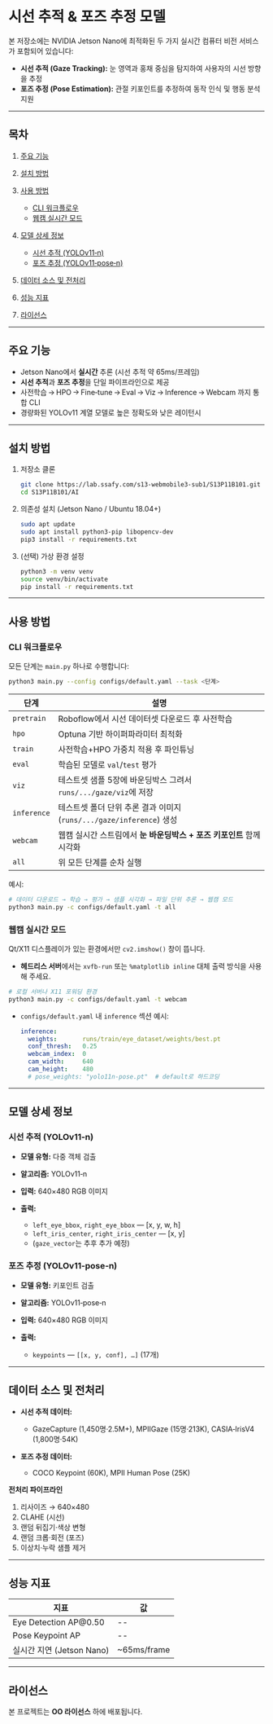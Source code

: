 # 시선 추적 & 포즈 추정 모델

본 저장소에는 NVIDIA Jetson Nano에 최적화된 두 가지 실시간 컴퓨터 비전 서비스가 포함되어 있습니다:

* **시선 추적 (Gaze Tracking):** 눈 영역과 홍채 중심을 탐지하여 사용자의 시선 방향을 추정
* **포즈 추정 (Pose Estimation):** 관절 키포인트를 추정하여 동작 인식 및 행동 분석 지원

---

## 목차

1. [주요 기능](#주요-기능)
2. [설치 방법](#설치-방법)
3. [사용 방법](#사용-방법)

   * [CLI 워크플로우](#cli-워크플로우)
   * [웹캠 실시간 모드](#웹캠-실시간-모드)
4. [모델 상세 정보](#모델-상세-정보)

   * [시선 추적 (YOLOv11‑n)](#시선-추적-yolov11‑n)
   * [포즈 추정 (YOLOv11‑pose‑n)](#포즈-추정-yolov11‑pose‑n)
5. [데이터 소스 및 전처리](#데이터-소스-및-전처리)
6. [성능 지표](#성능-지표)
7. [라이선스](#라이선스)

---

## 주요 기능

* Jetson Nano에서 **실시간** 추론 (시선 추적 약 65ms/프레임)
* **시선 추적**과 **포즈 추정**을 단일 파이프라인으로 제공
* 사전학습 → HPO → Fine‑tune → Eval → Viz → Inference → Webcam 까지 통합 CLI
* 경량화된 YOLOv11 계열 모델로 높은 정확도와 낮은 레이턴시

---

## 설치 방법

1. 저장소 클론

   ```bash
   git clone https://lab.ssafy.com/s13-webmobile3-sub1/S13P11B101.git
   cd S13P11B101/AI
   ```
2. 의존성 설치 (Jetson Nano / Ubuntu 18.04+)

   ```bash
   sudo apt update
   sudo apt install python3-pip libopencv-dev
   pip3 install -r requirements.txt
   ```
3. (선택) 가상 환경 설정

   ```bash
   python3 -m venv venv
   source venv/bin/activate
   pip install -r requirements.txt
   ```

---

## 사용 방법

### CLI 워크플로우

모든 단계는 `main.py` 하나로 수행합니다:

```bash
python3 main.py --config configs/default.yaml --task <단계>
```

| 단계          | 설명                                                 |
| ----------- | -------------------------------------------------- |
| `pretrain`  | Roboflow에서 시선 데이터셋 다운로드 후 사전학습                     |
| `hpo`       | Optuna 기반 하이퍼파라미터 최적화                              |
| `train`     | 사전학습+HPO 가중치 적용 후 파인튜닝                             |
| `eval`      | 학습된 모델로 `val`/`test` 평가                            |
| `viz`       | 테스트셋 샘플 5장에 바운딩박스 그려서 `runs/.../gaze/viz`에 저장      |
| `inference` | 테스트셋 폴더 단위 추론 결과 이미지(`runs/.../gaze/inference`) 생성 |
| `webcam`    | 웹캠 실시간 스트림에서 **눈 바운딩박스 + 포즈 키포인트** 함께 시각화          |
| `all`       | 위 모든 단계를 순차 실행                                     |

예시:

```bash
# 데이터 다운로드 → 학습 → 평가 → 샘플 시각화 → 파일 단위 추론 → 웹캠 모드
python3 main.py -c configs/default.yaml -t all
```

### 웹캠 실시간 모드

Qt/X11 디스플레이가 있는 환경에서만 `cv2.imshow()` 창이 뜹니다.

* **헤드리스 서버**에서는 `xvfb-run` 또는 `%matplotlib inline` 대체 출력 방식을 사용해 주세요.

```bash
# 로컬 서버나 X11 포워딩 환경
python3 main.py -c configs/default.yaml -t webcam
```

* `configs/default.yaml` 내 `inference` 섹션 예시:

  ```yaml
  inference:
    weights:       runs/train/eye_dataset/weights/best.pt
    conf_thresh:   0.25
    webcam_index:  0
    cam_width:     640
    cam_height:    480
    # pose_weights: "yolo11n-pose.pt"  # default로 하드코딩
  ```

---

## 모델 상세 정보

### 시선 추적 (YOLOv11‑n)

* **모델 유형:** 다중 객체 검출
* **알고리즘:** YOLOv11‑n
* **입력:** 640×480 RGB 이미지
* **출력:**

  * `left_eye_bbox`, `right_eye_bbox` — \[x, y, w, h]
  * `left_iris_center`, `right_iris_center` — \[x, y]
  * (`gaze_vector`는 추후 추가 예정)

### 포즈 추정 (YOLOv11‑pose‑n)

* **모델 유형:** 키포인트 검출
* **알고리즘:** YOLOv11‑pose‑n
* **입력:** 640×480 RGB 이미지
* **출력:**

  * `keypoints` — `[[x, y, conf], …]` (17개)

---

## 데이터 소스 및 전처리

* **시선 추적 데이터:**

  * GazeCapture (1,450명·2.5M+), MPIIGaze (15명·213K), CASIA‑IrisV4 (1,800명·54K)
* **포즈 추정 데이터:**

  * COCO Keypoint (60K), MPII Human Pose (25K)

**전처리 파이프라인**

1. 리사이즈 → 640×480
2. CLAHE (시선)
3. 랜덤 뒤집기·색상 변형
4. 랜덤 크롭·회전 (포즈)
5. 이상치·누락 샘플 제거

---

## 성능 지표

| 지표                     | 값            |
| ---------------------- | ------------ |
| Eye Detection AP\@0.50 | --           |
| Pose Keypoint AP       | --           |
| 실시간 지연 (Jetson Nano)   | \~65ms/frame |

---

## 라이선스

본 프로젝트는 **OO 라이선스** 하에 배포됩니다.
